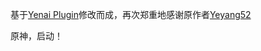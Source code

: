 基于[Yenai Plugin](https://github.com/yeyang52/yenai-plugin/)修改而成，再次郑重地感谢原作者[Yeyang52](https://github.com/yeyang52)

原神，启动！